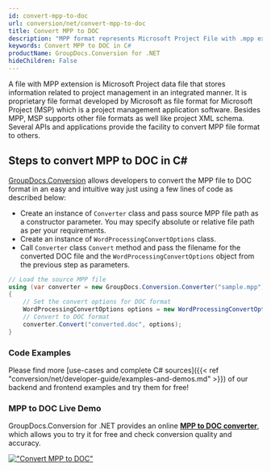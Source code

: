 ```yaml
---
id: convert-mpp-to-doc
url: conversion/net/convert-mpp-to-doc
title: Convert MPP to DOC
description: "MPP format represents Microsoft Project File with .mpp extension. Learn how to convert MPP to DOC file programmatically in C# language using GroupDocs.Conversion for .NET library."
keywords: Convert MPP to DOC in C#
productName: GroupDocs.Conversion for .NET
hideChildren: False
---
```


A file with MPP extension is Microsoft Project data file that stores information related to project management in an integrated manner. It is proprietary file format developed by Microsoft as file format for Microsoft Project (MSP) which is a project management application software. Besides MPP, MSP supports other file formats as well like project XML schema. Several APIs and applications provide the facility to convert MPP file format to others.

## Steps to convert MPP to DOC in C#

[GroupDocs.Conversion](https://products.groupdocs.com/conversion/net) allows developers to convert the MPP file to DOC format in an easy and intuitive way just using a few lines of code as described below:

* Create an instance of `Converter` class and pass source MPP file path as a constructor parameter. You may specify absolute or relative file path as per your requirements. 
* Create an instance of `WordProcessingConvertOptions` class.
* Call `Converter` class `Convert` method and pass the filename for the converted DOC file and the `WordProcessingConvertOptions` object from the previous step as parameters.

```csharp
// Load the source MPP file
using (var converter = new GroupDocs.Conversion.Converter("sample.mpp"))
{
    // Set the convert options for DOC format
    WordProcessingConvertOptions options = new WordProcessingConvertOptions();
    // Convert to DOC format
    converter.Convert("converted.doc", options);
}
```

### Code Examples

Please find more [use-cases and complete C# sources]({{< ref "conversion/net/developer-guide/examples-and-demos.md" >}}) of our backend and frontend examples and try them for free!

### MPP to DOC Live Demo

GroupDocs.Conversion for .NET provides an online [**MPP to DOC converter**](https://products.groupdocs.app/conversion/mpp-to-doc), which allows you to try it for free and check conversion quality and accuracy.

[!["Convert MPP to DOC"](conversion/net/images/convert-mpp-to-doc.png)](https://products.groupdocs.app/conversion/mpp-to-doc)